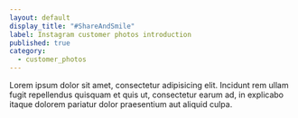 ```yaml
---
layout: default
display_title: "#ShareAndSmile"
label: Instagram customer photos introduction
published: true
category: 
  - customer_photos
---
```


Lorem ipsum dolor sit amet, consectetur adipisicing elit. Incidunt rem ullam fugit repellendus quisquam et quis ut, consectetur earum ad, in explicabo itaque dolorem pariatur dolor praesentium aut aliquid culpa.
